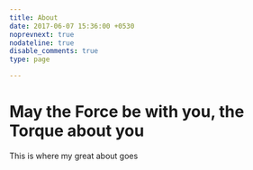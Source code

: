 ```yaml
---
title: About
date: 2017-06-07 15:36:00 +0530
noprevnext: true
nodateline: true
disable_comments: true
type: page

---
```

# May the Force be with you, the Torque about you

This is where my great about goes
